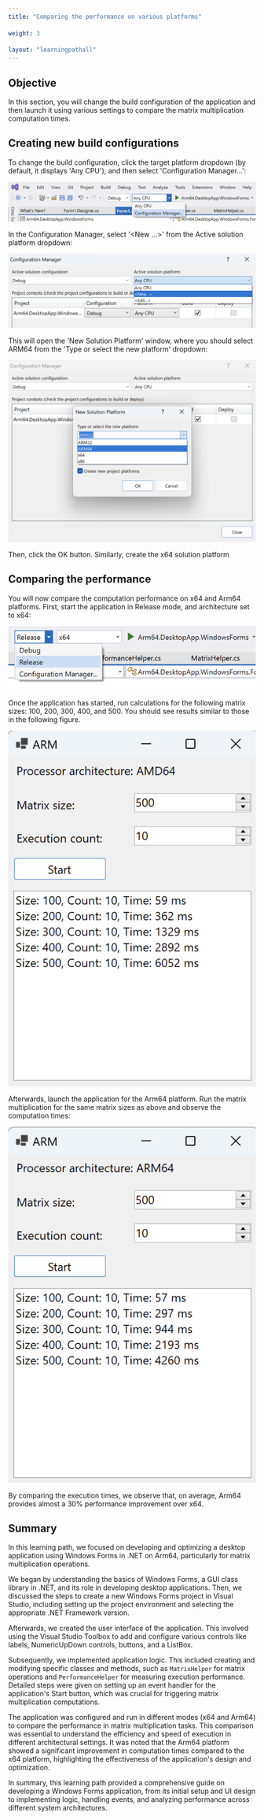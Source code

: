 ```yaml
---
title: "Comparing the performance on various platforms"

weight: 3

layout: "learningpathall"
---
```

## Objective
In this section, you will change the build configuration of the application and then launch it using various settings to compare the matrix multiplication computation times.

## Creating new build configurations
To change the build configuration, click the target platform dropdown (by default, it displays 'Any CPU'), and then select 'Configuration Manager...':

![fig8](Figures/08.png)

In the Configuration Manager, select '<New ...>' from the Active solution platform dropdown:

![fig9](Figures/09.png)

This will open the 'New Solution Platform' window, where you should select ARM64 from the 'Type or select the new platform' dropdown:

![fig10](Figures/10.png)

Then, click the OK button. Similarly, create the x64 solution platform

## Comparing the performance
You will now compare the computation performance on x64 and Arm64 platforms. First, start the application in Release mode, and architecture set to x64:

![fig11](Figures/11.png)

Once the application has started, run calculations for the following matrix sizes: 100, 200, 300, 400, and 500. You should see results similar to those in the following figure.

![fig12](Figures/12.png)

Afterwards, launch the application for the Arm64 platform. Run the matrix multiplication for the same matrix sizes as above and observe the computation times:

![fig13](Figures/13.png)

By comparing the execution times, we observe that, on average, Arm64 provides almost a 30% performance improvement over x64.

## Summary
In this learning path, we focused on developing and optimizing a desktop application using Windows Forms in .NET on Arm64, particularly for matrix multiplication operations. 

We began by understanding the basics of Windows Forms, a GUI class library in .NET, and its role in developing desktop applications. Then, we discussed the steps to create a new Windows Forms project in Visual Studio, including setting up the project environment and selecting the appropriate .NET Framework version.

Afterwards, we created the user interface of the application. This involved using the Visual Studio Toolbox to add and configure various controls like labels, NumericUpDown controls, buttons, and a ListBox.

Subsequently, we implemented application logic. This included creating and modifying specific classes and methods, such as `MatrixHelper` for matrix operations and `PerformanceHelper` for measuring execution performance. Detailed steps were given on setting up an event handler for the application's Start button, which was crucial for triggering matrix multiplication computations.

The application was configured and run in different modes (x64 and Arm64) to compare the performance in matrix multiplication tasks. This comparison was essential to understand the efficiency and speed of execution in different architectural settings. It was noted that the Arm64 platform showed a significant improvement in computation times compared to the x64 platform, highlighting the effectiveness of the application's design and optimization.

In summary, this learning path provided a comprehensive guide on developing a Windows Forms application, from its initial setup and UI design to implementing logic, handling events, and analyzing performance across different system architectures.